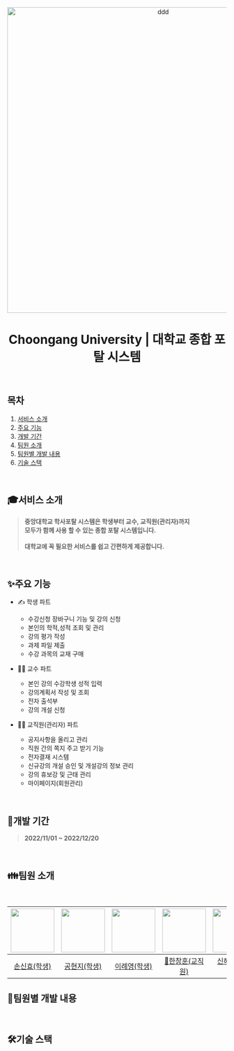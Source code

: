 <div align=center><img width="700" alt="ddd" src="https://user-images.githubusercontent.com/113576529/235598708-beea7ea3-74d4-4d48-8578-baae60109df3.PNG">
</div>

<div align=center>
  
# Choongang University | 대학교 종합 포탈 시스템 
</div>
<br>

## 목차
 1. [서비스 소개](#서비스-소개)
 2. [주요 기능](#주요-기능)
 3. [개발 기간](#개발-기간)
 4. [팀원 소개](#팀원-소개)
 5. [팀원별 개발 내용](#팀원별-개발-내용)
 6. [기술 스택](#기술-스택)
<br>

## 🎓서비스 소개
> **중앙대학교 학사포탈 시스템은 학생부터 교수, 교직원(관리자)까지   
> 모두가 함께 사용 할 수 있는 종합 포탈 시스템입니다.
> <br>  
> 대학교에 꼭 필요한 서비스를 쉽고 간편하게 제공합니다.**
<br>

## ✨주요 기능
* ✍ 학생 파트
  - 수강신청 장바구니 기능 및 강의 신청
  - 본인의 학적,성적 조회 및 관리
  - 강의 평가 작성 
  - 과제 파일 제출
  - 수강 과목의 교재 구매
  
* 👨‍🏫 교수 파트
  - 본인 강의 수강학생 성적 입력
  - 강의계획서 작성 및 조회
  - 전자 출석부
  - 강의 개설 신청
  
* 👨‍💼 교직원(관리자) 파트
  - 공지사항을 올리고 관리
  - 직원 간의 쪽지 주고 받기 기능
  - 전자결재 시스템
  - 신규강의 개설 승인 및 개설강의 정보 관리
  - 강의 휴보강 및 근태 관리
  - 마이페이지(회원관리)
<br>

## 📅개발 기간
> **2022/11/01 ~ 2022/12/20**
<br>

## 👪팀원 소개
<br>

|<img src="https://github.com/shinyorrr/ChoongangUniv/assets/113576529/821d9dea-a35d-498f-b870-9e82ebce2da7.png" width="100">|<img src="https://github.com/shinyorrr/ChoongangUniv/assets/113576529/8508ef63-4377-41a6-99ff-b5c7b29a69df.png" width="100">|<img src="https://github.com/shinyorrr/ChoongangUniv/assets/113576529/3f64e341-0eda-44ea-8617-db75207f5b6a.png" width="100">|<img src="https://avatars.githubusercontent.com/u/110139001?v=4.png" width="100">|<img src="https://avatars.githubusercontent.com/u/113097373?v=4.png" width="100">|<img src="https://avatars.githubusercontent.com/u/109948713?v=4.png" width="100">|<img src="https://avatars.githubusercontent.com/u/110706407?v=4.png" width="100">|<img src="https://avatars.githubusercontent.com/u/108061839?v=4.png" width="100">|
|:---:|:---:|:---:|:---:|:---:|:---:|:---:|:---:|
|[손신효(학생)](https://github.com/shinyorrr)|[공현지(학생)](https://github.com/hyeonji22)|[이례영(학생)](https://github.com/LEERYEYEONG)|[👑한창훈(교직원)](https://github.com/bluemindhan)|[신혜선(교직원)](https://github.com/Hyesun112)|[오태우(교직원)](https://github.com/oreoWoo)|[신동호(관리자)](https://github.com/sharru0701)|[허유나(교수)](https://github.com/Youna2022)|




## 🧩팀원별 개발 내용
<br>

## 🛠기술 스택
<br>
